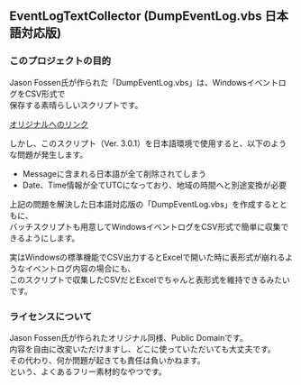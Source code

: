 EventLogTextCollector (DumpEventLog.vbs 日本語対応版)
--

### このプロジェクトの目的

Jason Fossen氏が作られた「DumpEventLog.vbs」は、WindowsイベントログをCSV形式で  
保存する素晴らしいスクリプトです。

[オリジナルへのリンク](https://cyber-defense.sans.org/blog/2009/06/30/dump-windows-event-logs-to-csv-text-vbscript#)

しかし、このスクリプト（Ver. 3.0.1）を日本語環境で使用すると、以下のような問題が発生します。
* Messageに含まれる日本語が全て削除されてしまう
* Date、Time情報が全てUTCになっており、地域の時間へと別途変換が必要

上記の問題を解決した日本語対応版の「DumpEventLog.vbs」を作成するとともに、  
バッチスクリプトも用意してWindowsイベントログをCSV形式で簡単に収集できるようにします。

実はWindowsの標準機能でCSV出力するとExcelで開いた時に表形式が崩れるようなイベントログ内容の場合にも、  
このスクリプトで収集したCSVだとExcelでちゃんと表形式を維持できるみたいです。

### ライセンスについて

Jason Fossen氏が作られたオリジナル同様、Public Domainです。  
内容を自由に改変いただけますし、どこに使っていただいても大丈夫です。  
その代わり、何か問題が起きても責任は負いかねます。  
という、よくあるフリー素材的なやつです。
